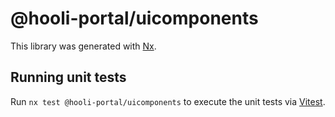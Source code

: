 # @hooli-portal/uicomponents

This library was generated with [Nx](https://nx.dev).

## Running unit tests

Run `nx test @hooli-portal/uicomponents` to execute the unit tests via [Vitest](https://vitest.dev/).
